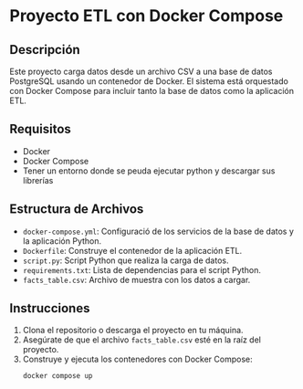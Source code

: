 # Proyecto ETL con Docker Compose

## Descripción
Este proyecto carga datos desde un archivo CSV a una base de datos PostgreSQL usando un contenedor de Docker. El sistema está orquestado con Docker Compose para incluir tanto la base de datos como la aplicación ETL.

## Requisitos
- Docker
- Docker Compose
- Tener un entorno donde se peuda ejecutar python y descargar sus librerías

## Estructura de Archivos
- `docker-compose.yml`: Configuració de los servicios de la base de datos y la aplicación Python.
- `Dockerfile`: Construye el contenedor de la aplicación ETL.
- `script.py`: Script Python que realiza la carga de datos.
- `requirements.txt`: Lista de dependencias para el script Python.
- `facts_table.csv`: Archivo de muestra con los datos a cargar.

## Instrucciones

1. Clona el repositorio o descarga el proyecto en tu máquina.
2. Asegúrate de que el archivo `facts_table.csv` esté en la raíz del proyecto.
3. Construye y ejecuta los contenedores con Docker Compose:
   ```bash
   docker compose up
